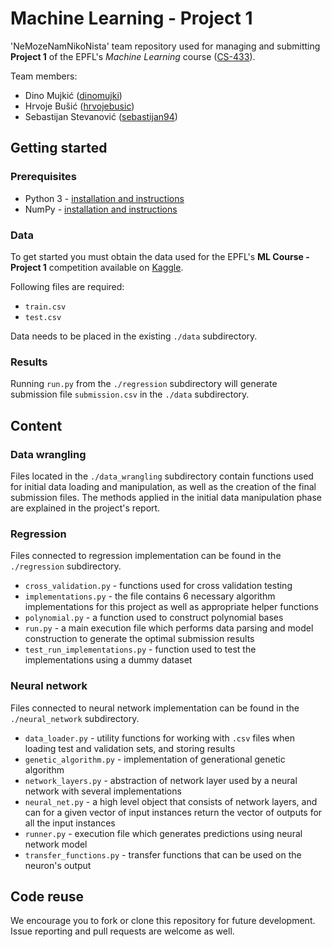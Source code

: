 # Machine Learning - Project 1

'NeMozeNamNikoNista' team repository used for managing and submitting **Project 1** of the EPFL's *Machine Learning* course ([CS-433](https://mlo.epfl.ch/page-146520.html)).

Team members:
* Dino Mujkić ([dinomujki](https://github.com/dinomujki))
* Hrvoje Bušić ([hrvojebusic](https://github.com/hrvojebusic))
* Sebastijan Stevanović ([sebastijan94](https://github.com/sebastijan94))

## Getting started

### Prerequisites

* Python 3 - [installation and instructions](https://www.python.org/downloads/)
* NumPy - [installation and instructions](https://docs.scipy.org/doc/numpy-1.10.1/user/install.html)

### Data

To get started you must obtain the data used for the EPFL's **ML Course - Project 1** competition available on [Kaggle](https://www.kaggle.com/c/epfml-higgs/data).

Following files are required:
* ```train.csv```
* ```test.csv```

Data needs to be placed in the existing ```./data``` subdirectory.

### Results

Running ```run.py``` from the ```./regression``` subdirectory will generate submission file ```submission.csv``` in the ```./data``` subdirectory.

## Content

### Data wrangling

Files located in the ```./data_wrangling``` subdirectory contain functions used for initial data loading and manipulation, as well as the creation of the final submission files. The methods applied in the initial data manipulation phase are explained in the project's report.

### Regression

Files connected to regression implementation can be found in the ```./regression``` subdirectory.

* ```cross_validation.py``` - functions used for cross validation testing
* ```implementations.py``` - the file contains 6 necessary algorithm implementations for this project as well as appropriate helper functions
* ```polynomial.py``` - a function used to construct polynomial bases
* ```run.py``` - a main execution file which performs data parsing and model construction to generate the optimal submission results
* ```test_run_implementations.py``` - function used to test the implementations using a dummy dataset

### Neural network

Files connected to neural network implementation can be found in the ```./neural_network``` subdirectory.

* ```data_loader.py``` - utility functions for working with ```.csv``` files when loading test and validation sets, and storing results
* ```genetic_algorithm.py``` - implementation of generational genetic algorithm
* ```network_layers.py``` - abstraction of network layer used by a neural network with several implementations
* ```neural_net.py``` - a high level object that consists of network layers, and can for a given vector of input instances return the vector of outputs for all the input instances
* ```runner.py``` - execution file which generates predictions using neural network model
* ```transfer_functions.py``` - transfer functions that can be used on the neuron's output

## Code reuse

We encourage you to fork or clone this repository for future development. Issue reporting and pull requests are welcome as well.
